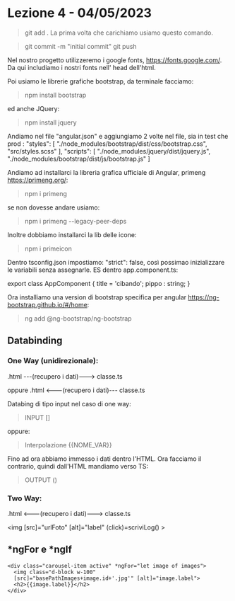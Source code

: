 # Lezione 4 - 04/05/2023
>git add . 
La prima volta che carichiamo usiamo questo comando. 

>git commit -m "initial commit"
>git push

Nel nostro progetto utilizzeremo i google fonts, https://fonts.google.com/. Da qui includiamo i nostri fonts nell' head dell'html.

Poi usiamo le librerie grafiche bootstrap, da terminale facciamo: 
>npm install bootstrap 

ed anche JQuery:
>npm install jquery

Andiamo nel file "angular.json" e aggiungiamo 2 volte nel file, sia in test che prod :
    "styles": [
      "./node_modules/bootstrap/dist/css/bootstrap.css",
      "src/styles.scss"
    ],
    "scripts": [
      "./node_modules/jquery/dist/jquery.js",
      "./node_modules/bootstrap/dist/js/bootstrap.js"
    ]

Andiamo ad installarci la libreria grafica ufficiale di Angular, primeng https://primeng.org/:
>npm i primeng

se non dovesse andare usiamo:
>npm i primeng --legacy-peer-deps

Inoltre dobbiamo installarci la lib delle icone:
>npm i primeicon

Dentro tsconfig.json impostiamo:
    "strict": false,
così possimao inizializzare le variabili senza assegnarle. ES dentro app.component.ts:

export class AppComponent {
  title = 'cibando';
  pippo : string;
}

Ora installiamo una version di bootstrap specifica per angular https://ng-bootstrap.github.io/#/home:
>ng add @ng-bootstrap/ng-bootstrap

## Databinding
### One Way (unidirezionale):
.html ---(recupero i dati)---> classe.ts

oppure 
.html <---(recupero i dati)--- classe.ts

Databing di tipo input nel caso di one way:
>INPUT []

oppure:
>Interpolazione {{NOME_VAR}}

Fino ad ora abbiamo immesso i dati dentro l'HTML. Ora facciamo il contrario, quindi dall'HTML mandiamo verso TS:
>OUTPUT ()

### Two Way:
.html <---(recupero i dati)---> classe.ts

  <img [src]="urlFoto" [alt]="label" (click)=scriviLog() >

## *ngFor e *ngIf
    <div class="carousel-item active" *ngFor="let image of images">
      <img class="d-block w-100"
      [src]="basePathImages+image.id+'.jpg'" [alt]="image.label">
      <h2>{{image.label}}</h2>
    </div>

